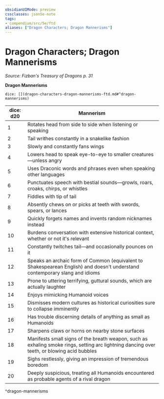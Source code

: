 ```yaml
---
obsidianUIMode: preview
cssclasses: json5e-note
tags:
- compendium/src/5e/ftd
aliases: ["Dragon Characters; Dragon Mannerisms"]
---
```

# Dragon Characters; Dragon Mannerisms
*Source: Fizban's Treasury of Dragons p. 31* 

**Dragon Mannerisms**

`dice: [](dragon-characters-dragon-mannerisms-ftd.md#^dragon-mannerisms)`

| dice: d20 | Mannerism |
|-----------|-----------|
| 1 | Rotates head from side to side when listening or speaking |
| 2 | Tail writhes constantly in a snakelike fashion |
| 3 | Slowly and constantly fans wings |
| 4 | Lowers head to speak eye-to-eye to smaller creatures—unless angry |
| 5 | Uses Draconic words and phrases even when speaking other languages |
| 6 | Punctuates speech with bestial sounds—growls, roars, croaks, chirps, or whistles |
| 7 | Fiddles with tip of tail |
| 8 | Absently chews on or picks at teeth with swords, spears, or lances |
| 9 | Quickly forgets names and invents random nicknames instead |
| 10 | Burdens conversation with extensive historical context, whether or not it's relevant |
| 11 | Constantly twitches tail—and occasionally pounces on it |
| 12 | Speaks an archaic form of Common (equivalent to Shakespearean English) and doesn't understand contemporary slang and idioms |
| 13 | Prone to uttering terrifying, guttural sounds, which are actually laughter |
| 14 | Enjoys mimicking Humanoid voices |
| 15 | Dismisses modern cultures as historical curiosities sure to collapse imminently |
| 16 | Has trouble discerning details of anything as small as Humanoids |
| 17 | Sharpens claws or horns on nearby stone surfaces |
| 18 | Manifests small signs of the breath weapon, such as exhaling smoke rings, setting arc lightning dancing over teeth, or blowing acid bubbles |
| 19 | Sighs restlessly, giving an impression of tremendous boredom |
| 20 | Deeply suspicious, treating all Humanoids encountered as probable agents of a rival dragon |
^dragon-mannerisms